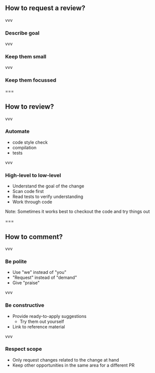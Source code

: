 ## How to request a review?

vvv

### Describe goal

vvv

### Keep them small

vvv

### Keep them focussed

===

## How to review?

vvv

### Automate
- code style check
- compilation
- tests

vvv

### High-level to low-level
- Understand the goal of the change
- Scan code first
- Read tests to verify understanding
- Work through code

Note:
Sometimes it works best to checkout the code and try things out

===

## How to comment?

vvv

### Be polite
- Use "we" instead of "you"
- "Request" instead of "demand"
- Give "praise"

vvv

### Be constructive
- Provide ready-to-apply suggestions
  - Try them out yourself
- Link to reference material

vvv

### Respect scope
- Only request changes related to the change at hand
- Keep other opportunities in the same area for a different PR
